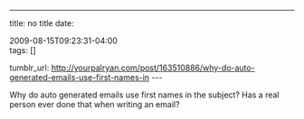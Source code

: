 ---
title: no title
date:

 2009-08-15T09:23:31-04:00  
tags:  []

tumblr_url:
http://yourpalryan.com/post/163510886/why-do-auto-generated-emails-use-first-names-in
\-\--

Why do auto generated emails use first names in the subject? Has a real
person ever done that when writing an email?
